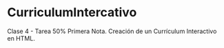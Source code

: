 # CurriculumIntercativo
Clase 4 - Tarea 50% Primera Nota. Creación de un Currículum Interactivo en HTML.
